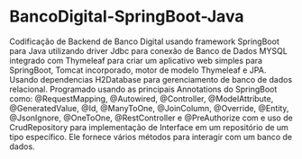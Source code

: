 # BancoDigital-SpringBoot-Java

Codificação de Backend de Banco Digital usando framework SpringBoot para Java utilizando driver Jdbc para conexão de Banco de Dados MYSQL integrado com Thymeleaf
para criar um aplicativo web simples para SpringBoot, Tomcat incorporado, motor de modelo Thymeleaf e JPA. Usando dependencias H2Database para gerenciamento de banco de dados 
relacional. Programado usando as principais Annotations do SpringBoot como: @RequestMapping, @Autowired, @Controller, @ModelAttribute, @GeneratedValue, @Id, @ManyToOne, @JoinColumn,
@Override, @Entity, @JsonIgnore, @OneToOne, @RestController e @PreAuthorize com e uso de CrudRepository para implementação de Interface em um repositório de um tipo 
específico. Ele fornece vários métodos para interagir com um banco de dados.
